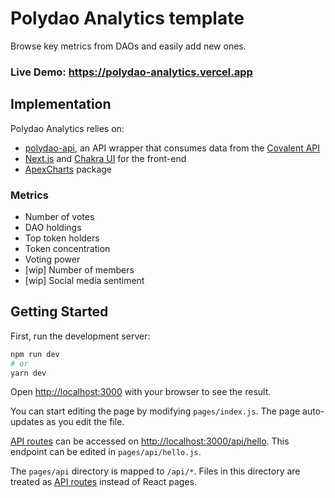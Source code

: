 # Polydao Analytics template

Browse key metrics from DAOs and easily add new ones.

### Live Demo: https://polydao-analytics.vercel.app

## Implementation

Polydao Analytics relies on:

- [polydao-api](https://github.com/karlxlee/polydao-api), an API wrapper that consumes data from the [Covalent API](https://www.covalenthq.com/)
- [Next.js](https://nextjs.org) and [Chakra UI](https://chakra-ui.com/) for the front-end
- [ApexCharts](https://apexcharts.com/) package

### Metrics

- Number of votes
- DAO holdings
- Top token holders
- Token concentration
- Voting power
- [wip] Number of members
- [wip] Social media sentiment

## Getting Started

First, run the development server:

```bash
npm run dev
# or
yarn dev
```

Open [http://localhost:3000](http://localhost:3000) with your browser to see the result.

You can start editing the page by modifying `pages/index.js`. The page auto-updates as you edit the file.

[API routes](https://nextjs.org/docs/api-routes/introduction) can be accessed on [http://localhost:3000/api/hello](http://localhost:3000/api/hello). This endpoint can be edited in `pages/api/hello.js`.

The `pages/api` directory is mapped to `/api/*`. Files in this directory are treated as [API routes](https://nextjs.org/docs/api-routes/introduction) instead of React pages.
